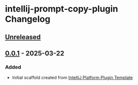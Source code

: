 <!-- Keep a Changelog guide -> https://keepachangelog.com -->

# intellij-prompt-copy-plugin Changelog

## [Unreleased]

## [0.0.1] - 2025-03-22

### Added

- Initial scaffold created from [IntelliJ Platform Plugin Template](https://github.com/JetBrains/intellij-platform-plugin-template)

[Unreleased]: https://github.com/oakwebsolutions/intellij-prompt-copy-plugin/compare/v0.0.1...HEAD
[0.0.1]: https://github.com/oakwebsolutions/intellij-prompt-copy-plugin/commits/v0.0.1
